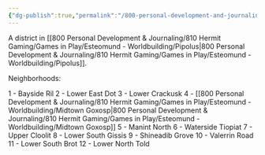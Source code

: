 ```yaml
---
{"dg-publish":true,"permalink":"/800-personal-development-and-journaling/810-hermit-gaming/games-in-play/esteomund-worldbuilding/bayside-smorab/"}
---
```


A district in [[800 Personal Development & Journaling/810 Hermit Gaming/Games in Play/Esteomund - Worldbuilding/Pipolus\|800 Personal Development & Journaling/810 Hermit Gaming/Games in Play/Esteomund - Worldbuilding/Pipolus]].

Neighborhoods:

1 - Bayside Ril
2 - Lower East Dot
3 - Lower Crackusk
4 - [[800 Personal Development & Journaling/810 Hermit Gaming/Games in Play/Esteomund - Worldbuilding/Midtown Goxosp\|800 Personal Development & Journaling/810 Hermit Gaming/Games in Play/Esteomund - Worldbuilding/Midtown Goxosp]]
5 - Manint North
6 - Waterside Tiopiat
7 - Upper Cloolit
8 - Lower South Gissis 
9 - Shineadib Grove
10 - Valerrin Road
11 - Lower South Brot
12 - Lower North Told